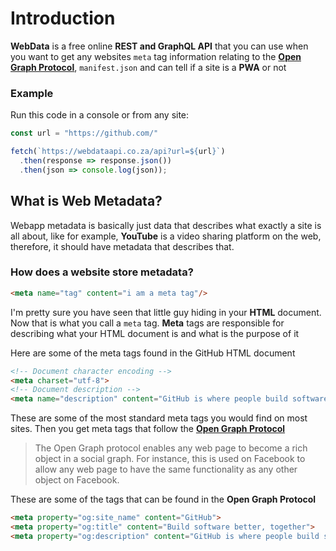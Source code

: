 # Introduction

**WebData** is a free online **REST and GraphQL API** that you can use when you want to get any websites `meta` tag information relating to the [**Open Graph Protocol**](http://ogp.me/), `manifest.json` and can tell if a site is a **PWA** or not

### Example

Run this code in a console or from any site:

```js
const url = "https://github.com/"

fetch(`https://webdataapi.co.za/api?url=${url}`)
  .then(response => response.json())
  .then(json => console.log(json));

```

## What is Web Metadata?

Webapp metadata is basically just data that describes what exactly a site is all about, like for example, **YouTube** is a video sharing platform on the web, therefore, it should have metadata that describes that.

### How does a website store metadata?

```html
<meta name="tag" content="i am a meta tag"/>
```
I'm pretty sure you have seen that little guy hiding in your **HTML** document. Now that is what you call a `meta` tag. **Meta** tags are responsible for describing what your HTML document is and what is the purpose of it

Here are some of the meta tags found in the GitHub HTML document

```html
<!-- Document character encoding -->
<meta charset="utf-8"> 
<!-- Document description -->
<meta name="description" content="GitHub is where people build software...">
```
These are some of the most standard meta tags you would find on most sites. Then you get meta tags that follow the [**Open Graph Protocol**](http://ogp.me/)

> The Open Graph protocol enables any web page to become a rich object in a social graph. For instance, this is used on Facebook to allow any web page to have the same functionality as any other object on Facebook.

These are some of the tags that can be found in the **Open Graph Protocol**

```html
<meta property="og:site_name" content="GitHub">
<meta property="og:title" content="Build software better, together">
<meta property="og:description" content="GitHub is where people build software...">
```